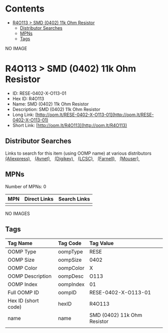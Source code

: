 



Contents
========

* [R4O113 > SMD (0402) 11k Ohm Resistor](#r4o113--smd-0402-11k-ohm-resistor)
	* [Distributor Searches](#distributor-searches)
	* [MPNs](#mpns)
	* [Tags](#tags)
  
NO IMAGE  
# R4O113 > SMD (0402) 11k Ohm Resistor

- ID: RESE-0402-X-O113-01
- Hex ID: R4O113
- Name: SMD (0402) 11k Ohm Resistor
- Description: SMD (0402) 11k Ohm Resistor
- Long Link: [http://oom.lt/RESE-0402-X-O113-01](http://oom.lt/RESE-0402-X-O113-01)
- Short Link: [http://oom.lt/R4O113](http://oom.lt/R4O113)

## Distributor Searches
  
Links to search for this item (using OOMP name) at various distributors  
[(Aliexpress) ](https://www.aliexpress.com/wholesale?SearchText=1117SMD+0402+11k+Ohm+Resistor)&nbsp;&nbsp;&nbsp;[(Avnet) ](https://www.avnet.com/shop/us/search/SMD+0402+11k+Ohm+Resistor)&nbsp;&nbsp;&nbsp;[(Digikey) ](https://www.digikey.co.uk/en/products/result?s=SMD+0402+11k+Ohm+Resistor)&nbsp;&nbsp;&nbsp;[(LCSC) ](https://www.lcsc.com/search?q=SMD+0402+11k+Ohm+Resistor)&nbsp;&nbsp;&nbsp;[(Farnell) ](https://uk.farnell.com/search?st=SMD+0402+11k+Ohm+Resistor)&nbsp;&nbsp;&nbsp;[(Mouser) ](https://www.mouser.com/c/?q=SMD+0402+11k+Ohm+Resistor)&nbsp;&nbsp;&nbsp;
## MPNs
  
Number of MPNs: 0  

|MPN|Direct Links|Search Links|
| :--- | :--- | :--- |
||||
  
NO IMAGES  
## Tags
  

|Tag Name|Tag Code|Tag Value|
| :--- | :--- | :--- |
|OOMP Type|oompType|RESE|
|OOMP Size|oompSize|0402|
|OOMP Color|oompColor|X|
|OOMP Description|oompDesc|O113|
|OOMP Index|oompIndex|01|
|Full OOMP ID|oompID|RESE-0402-X-O113-01|
|Hex ID (short code)|hexID|R4O113|
|name|name|SMD (0402) 11k Ohm Resistor|
||||
